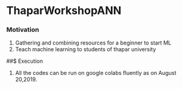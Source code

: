 # ThaparWorkshopANN

### Motivation
1. Gathering and combining resources for a beginner to start ML
2. Teach machine learning to students of thapar university 

##$ Execution
1. All the codes can be run on google colabs fluently as on August 20,2019.
